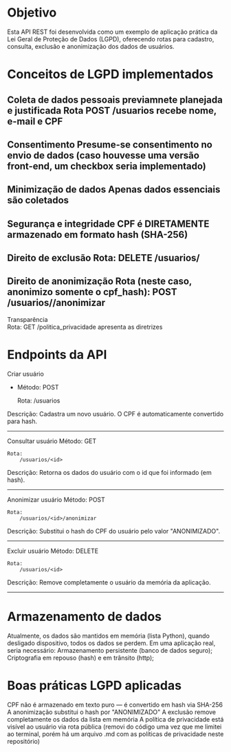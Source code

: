 # Objetivo
Esta API REST foi desenvolvida como um exemplo de aplicação prática da Lei Geral de Proteção de Dados (LGPD), oferecendo rotas para cadastro, consulta, exclusão e anonimização dos dados de usuários.

# Conceitos de LGPD implementados
Coleta de dados pessoais previamnete planejada e justificada
    Rota POST /usuarios recebe nome, e-mail e CPF
---
Consentimento
    Presume-se consentimento no envio de dados (caso houvesse uma versão front-end, um checkbox seria implementado)
---
Minimização de dados
    Apenas dados essenciais são coletados
---
Segurança e integridade	
    CPF é DIRETAMENTE armazenado em formato hash (SHA-256)
---
Direito de exclusão	
    Rota:
        DELETE /usuarios/<id>
---
Direito de anonimização	
    Rota (neste caso, anonimizo somente o cpf_hash):
        POST /usuarios/<id>/anonimizar
---
Transparência	
    Rota: 
        GET /politica_privacidade apresenta as diretrizes


# Endpoints da API
Criar usuário
- Método: 
        POST

    Rota: 
        /usuarios

Descrição: Cadastra um novo usuário. O CPF é automaticamente convertido para hash.

---
Consultar usuário
    Método: 
        GET

    Rota: 
        /usuarios/<id>

Descrição: Retorna os dados do usuário com o id que foi informado (em hash).

---
Anonimizar usuário
    Método: 
        POST

    Rota: 
        /usuarios/<id>/anonimizar

Descrição: Substitui o hash do CPF do usuário pelo valor "ANONIMIZADO".

---
Excluir usuário
    Método: 
        DELETE

    Rota: 
        /usuarios/<id>

Descrição: Remove completamente o usuário da memória da aplicação.

---

# Armazenamento de dados
Atualmente, os dados são mantidos em memória (lista Python), quando desligado dispositivo, todos os dados se perdem. Em uma aplicação real, seria necessário:
    Armazenamento persistente (banco de dados seguro);
    Criptografia em repouso (hash) e em trânsito (http);

# Boas práticas LGPD aplicadas
 CPF não é armazenado em texto puro — é convertido em hash via SHA-256
 A anonimização substitui o hash por "ANONIMIZADO"
 A exclusão remove completamente os dados da lista em memória
 A política de privacidade está visível ao usuário via rota pública (removi do código uma vez que me limitei ao terminal, porém há um arquivo .md com as políticas de privacidade neste repositório)
